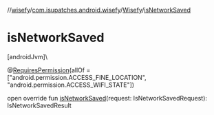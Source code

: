 //[wisefy](../../../index.md)/[com.isupatches.android.wisefy](../index.md)/[Wisefy](index.md)/[isNetworkSaved](is-network-saved.md)

# isNetworkSaved

[androidJvm]\

@[RequiresPermission](https://developer.android.com/reference/kotlin/androidx/annotation/RequiresPermission.html)(allOf = [&quot;android.permission.ACCESS_FINE_LOCATION&quot;, &quot;android.permission.ACCESS_WIFI_STATE&quot;])

open override fun [isNetworkSaved](is-network-saved.md)(request: IsNetworkSavedRequest): IsNetworkSavedResult
